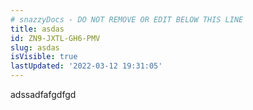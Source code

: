 ```yaml
---
# snazzyDocs - DO NOT REMOVE OR EDIT BELOW THIS LINE
title: asdas
id: ZN9-JXTL-GH6-PMV
slug: asdas
isVisible: true
lastUpdated: '2022-03-12 19:31:05'
---
```

adssadfafgdfgd